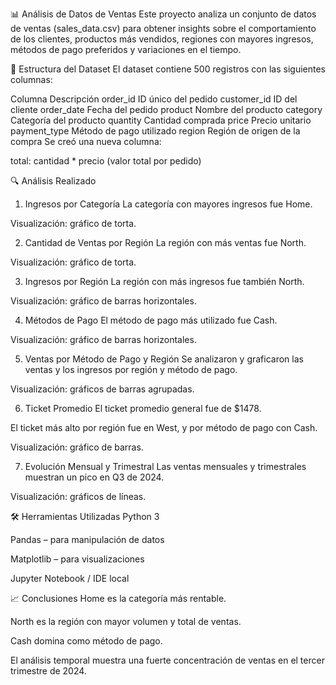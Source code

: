 📊 Análisis de Datos de Ventas
Este proyecto analiza un conjunto de datos de ventas (sales_data.csv) para obtener insights sobre el comportamiento de los clientes, productos más vendidos, regiones con mayores ingresos, métodos de pago preferidos y variaciones en el tiempo.

📁 Estructura del Dataset
El dataset contiene 500 registros con las siguientes columnas:

Columna	Descripción
order_id	ID único del pedido
customer_id	ID del cliente
order_date	Fecha del pedido
product	Nombre del producto
category	Categoría del producto
quantity	Cantidad comprada
price	Precio unitario
payment_type	Método de pago utilizado
region	Región de origen de la compra
Se creó una nueva columna:

total: cantidad * precio (valor total por pedido)

🔍 Análisis Realizado
1. Ingresos por Categoría
La categoría con mayores ingresos fue Home.

Visualización: gráfico de torta.

2. Cantidad de Ventas por Región
La región con más ventas fue North.

Visualización: gráfico de torta.

3. Ingresos por Región
La región con más ingresos fue también North.

Visualización: gráfico de barras horizontales.

4. Métodos de Pago
El método de pago más utilizado fue Cash.

Visualización: gráfico de barras horizontales.

5. Ventas por Método de Pago y Región
Se analizaron y graficaron las ventas y los ingresos por región y método de pago.

Visualización: gráficos de barras agrupadas.

6. Ticket Promedio
El ticket promedio general fue de $1478.

El ticket más alto por región fue en West, y por método de pago con Cash.

Visualización: gráfico de barras.

7. Evolución Mensual y Trimestral
Las ventas mensuales y trimestrales muestran un pico en Q3 de 2024.

Visualización: gráficos de líneas.

🛠️ Herramientas Utilizadas
Python 3

Pandas – para manipulación de datos

Matplotlib – para visualizaciones

Jupyter Notebook / IDE local

📈 Conclusiones
Home es la categoría más rentable.

North es la región con mayor volumen y total de ventas.

Cash domina como método de pago.

El análisis temporal muestra una fuerte concentración de ventas en el tercer trimestre de 2024.

